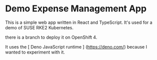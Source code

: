 
# Demo Expense Management App
This is a simple web app written in React and TypeScript. It's used for a demo of SUSE RKE2 Kubernetes.

there is a branch to deploy it on OpenShift 4. 

It uses the [ Deno JavaScript runtime ] (https://deno.com/) because I wanted to experiment with it.




